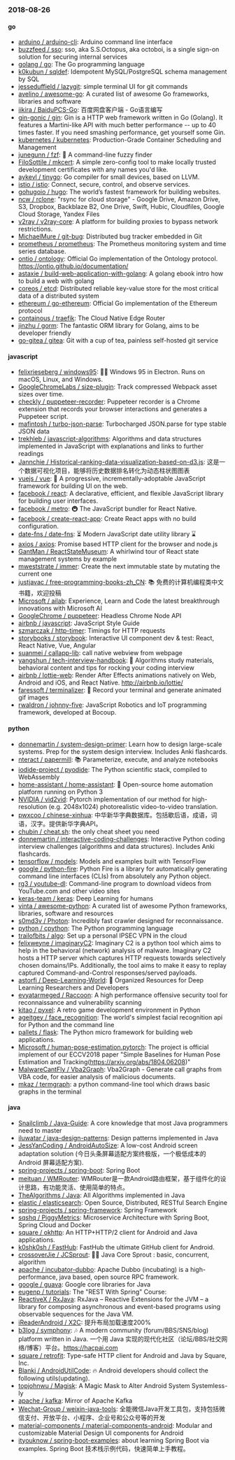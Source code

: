 ### 2018-08-26

#### go
* [arduino / arduino-cli](https://github.com/arduino/arduino-cli): Arduino command line interface
* [buzzfeed / sso](https://github.com/buzzfeed/sso): sso, aka S.S.Octopus, aka octoboi, is a single sign-on solution for securing internal services
* [golang / go](https://github.com/golang/go): The Go programming language
* [k0kubun / sqldef](https://github.com/k0kubun/sqldef): Idempotent MySQL/PostgreSQL schema management by SQL
* [jesseduffield / lazygit](https://github.com/jesseduffield/lazygit): simple terminal UI for git commands
* [avelino / awesome-go](https://github.com/avelino/awesome-go): A curated list of awesome Go frameworks, libraries and software
* [iikira / BaiduPCS-Go](https://github.com/iikira/BaiduPCS-Go): 百度网盘客户端 - Go语言编写
* [gin-gonic / gin](https://github.com/gin-gonic/gin): Gin is a HTTP web framework written in Go (Golang). It features a Martini-like API with much better performance -- up to 40 times faster. If you need smashing performance, get yourself some Gin.
* [kubernetes / kubernetes](https://github.com/kubernetes/kubernetes): Production-Grade Container Scheduling and Management
* [junegunn / fzf](https://github.com/junegunn/fzf): 🌸 A command-line fuzzy finder
* [FiloSottile / mkcert](https://github.com/FiloSottile/mkcert): A simple zero-config tool to make locally trusted development certificates with any names you'd like.
* [aykevl / tinygo](https://github.com/aykevl/tinygo): Go compiler for small devices, based on LLVM.
* [istio / istio](https://github.com/istio/istio): Connect, secure, control, and observe services.
* [gohugoio / hugo](https://github.com/gohugoio/hugo): The world’s fastest framework for building websites.
* [ncw / rclone](https://github.com/ncw/rclone): "rsync for cloud storage" - Google Drive, Amazon Drive, S3, Dropbox, Backblaze B2, One Drive, Swift, Hubic, Cloudfiles, Google Cloud Storage, Yandex Files
* [v2ray / v2ray-core](https://github.com/v2ray/v2ray-core): A platform for building proxies to bypass network restrictions.
* [MichaelMure / git-bug](https://github.com/MichaelMure/git-bug): Distributed bug tracker embedded in Git
* [prometheus / prometheus](https://github.com/prometheus/prometheus): The Prometheus monitoring system and time series database.
* [ontio / ontology](https://github.com/ontio/ontology): Official Go implementation of the Ontology protocol. https://ontio.github.io/documentation/
* [astaxie / build-web-application-with-golang](https://github.com/astaxie/build-web-application-with-golang): A golang ebook intro how to build a web with golang
* [coreos / etcd](https://github.com/coreos/etcd): Distributed reliable key-value store for the most critical data of a distributed system
* [ethereum / go-ethereum](https://github.com/ethereum/go-ethereum): Official Go implementation of the Ethereum protocol
* [containous / traefik](https://github.com/containous/traefik): The Cloud Native Edge Router
* [jinzhu / gorm](https://github.com/jinzhu/gorm): The fantastic ORM library for Golang, aims to be developer friendly
* [go-gitea / gitea](https://github.com/go-gitea/gitea): Git with a cup of tea, painless self-hosted git service

#### javascript
* [felixrieseberg / windows95](https://github.com/felixrieseberg/windows95): 💩🚀 Windows 95 in Electron. Runs on macOS, Linux, and Windows.
* [GoogleChromeLabs / size-plugin](https://github.com/GoogleChromeLabs/size-plugin): Track compressed Webpack asset sizes over time.
* [checkly / puppeteer-recorder](https://github.com/checkly/puppeteer-recorder): Puppeteer recorder is a Chrome extension that records your browser interactions and generates a Puppeteer script.
* [mafintosh / turbo-json-parse](https://github.com/mafintosh/turbo-json-parse): Turbocharged JSON.parse for type stable JSON data
* [trekhleb / javascript-algorithms](https://github.com/trekhleb/javascript-algorithms): Algorithms and data structures implemented in JavaScript with explanations and links to further readings
* [Jannchie / Historical-ranking-data-visualization-based-on-d3.js](https://github.com/Jannchie/Historical-ranking-data-visualization-based-on-d3.js): 这是一个数据可视化项目，能够将历史数据排名转化为动态柱状图图表
* [vuejs / vue](https://github.com/vuejs/vue): 🖖 A progressive, incrementally-adoptable JavaScript framework for building UI on the web.
* [facebook / react](https://github.com/facebook/react): A declarative, efficient, and flexible JavaScript library for building user interfaces.
* [facebook / metro](https://github.com/facebook/metro): 🚇 The JavaScript bundler for React Native.
* [facebook / create-react-app](https://github.com/facebook/create-react-app): Create React apps with no build configuration.
* [date-fns / date-fns](https://github.com/date-fns/date-fns): ⏳ Modern JavaScript date utility library ⌛️
* [axios / axios](https://github.com/axios/axios): Promise based HTTP client for the browser and node.js
* [GantMan / ReactStateMuseum](https://github.com/GantMan/ReactStateMuseum): A whirlwind tour of React state management systems by example
* [mweststrate / immer](https://github.com/mweststrate/immer): Create the next immutable state by mutating the current one
* [justjavac / free-programming-books-zh_CN](https://github.com/justjavac/free-programming-books-zh_CN): 📚 免费的计算机编程类中文书籍，欢迎投稿
* [Microsoft / ailab](https://github.com/Microsoft/ailab): Experience, Learn and Code the latest breakthrough innovations with Microsoft AI
* [GoogleChrome / puppeteer](https://github.com/GoogleChrome/puppeteer): Headless Chrome Node API
* [airbnb / javascript](https://github.com/airbnb/javascript): JavaScript Style Guide
* [szmarczak / http-timer](https://github.com/szmarczak/http-timer): Timings for HTTP requests
* [storybooks / storybook](https://github.com/storybooks/storybook): Interactive UI component dev & test: React, React Native, Vue, Angular
* [suanmei / callapp-lib](https://github.com/suanmei/callapp-lib): call native webview from webpage
* [yangshun / tech-interview-handbook](https://github.com/yangshun/tech-interview-handbook): 💯 Algorithms study materials, behavioral content and tips for rocking your coding interview
* [airbnb / lottie-web](https://github.com/airbnb/lottie-web): Render After Effects animations natively on Web, Android and iOS, and React Native. http://airbnb.io/lottie/
* [faressoft / terminalizer](https://github.com/faressoft/terminalizer): 🦄 Record your terminal and generate animated gif images
* [rwaldron / johnny-five](https://github.com/rwaldron/johnny-five): JavaScript Robotics and IoT programming framework, developed at Bocoup.

#### python
* [donnemartin / system-design-primer](https://github.com/donnemartin/system-design-primer): Learn how to design large-scale systems. Prep for the system design interview. Includes Anki flashcards.
* [nteract / papermill](https://github.com/nteract/papermill): 📚 Parameterize, execute, and analyze notebooks
* [iodide-project / pyodide](https://github.com/iodide-project/pyodide): The Python scientific stack, compiled to WebAssembly
* [home-assistant / home-assistant](https://github.com/home-assistant/home-assistant): 🏡 Open-source home automation platform running on Python 3
* [NVIDIA / vid2vid](https://github.com/NVIDIA/vid2vid): Pytorch implementation of our method for high-resolution (e.g. 2048x1024) photorealistic video-to-video translation.
* [pwxcoo / chinese-xinhua](https://github.com/pwxcoo/chinese-xinhua): 中华新华字典数据库。包括歇后语，成语，词语，汉字。提供新华字典API。
* [chubin / cheat.sh](https://github.com/chubin/cheat.sh): the only cheat sheet you need
* [donnemartin / interactive-coding-challenges](https://github.com/donnemartin/interactive-coding-challenges): Interactive Python coding interview challenges (algorithms and data structures). Includes Anki flashcards.
* [tensorflow / models](https://github.com/tensorflow/models): Models and examples built with TensorFlow
* [google / python-fire](https://github.com/google/python-fire): Python Fire is a library for automatically generating command line interfaces (CLIs) from absolutely any Python object.
* [rg3 / youtube-dl](https://github.com/rg3/youtube-dl): Command-line program to download videos from YouTube.com and other video sites
* [keras-team / keras](https://github.com/keras-team/keras): Deep Learning for humans
* [vinta / awesome-python](https://github.com/vinta/awesome-python): A curated list of awesome Python frameworks, libraries, software and resources
* [s0md3v / Photon](https://github.com/s0md3v/Photon): Incredibly fast crawler designed for reconnaissance.
* [python / cpython](https://github.com/python/cpython): The Python programming language
* [trailofbits / algo](https://github.com/trailofbits/algo): Set up a personal IPSEC VPN in the cloud
* [felixweyne / imaginaryC2](https://github.com/felixweyne/imaginaryC2): Imaginary C2 is a python tool which aims to help in the behavioral (network) analysis of malware. Imaginary C2 hosts a HTTP server which captures HTTP requests towards selectively chosen domains/IPs. Additionally, the tool aims to make it easy to replay captured Command-and-Control responses/served payloads.
* [astorfi / Deep-Learning-World](https://github.com/astorfi/Deep-Learning-World): 📡 Organized Resources for Deep Learning Researchers and Developers
* [evyatarmeged / Raccoon](https://github.com/evyatarmeged/Raccoon): A high performance offensive security tool for reconnaissance and vulnerability scanning
* [kitao / pyxel](https://github.com/kitao/pyxel): A retro game development environment in Python
* [ageitgey / face_recognition](https://github.com/ageitgey/face_recognition): The world's simplest facial recognition api for Python and the command line
* [pallets / flask](https://github.com/pallets/flask): The Python micro framework for building web applications.
* [Microsoft / human-pose-estimation.pytorch](https://github.com/Microsoft/human-pose-estimation.pytorch): The project is official implement of our ECCV2018 paper "Simple Baselines for Human Pose Estimation and Tracking(https://arxiv.org/abs/1804.06208)"
* [MalwareCantFly / Vba2Graph](https://github.com/MalwareCantFly/Vba2Graph): Vba2Graph - Generate call graphs from VBA code, for easier analysis of malicious documents.
* [mkaz / termgraph](https://github.com/mkaz/termgraph): a python command-line tool which draws basic graphs in the terminal

#### java
* [Snailclimb / Java-Guide](https://github.com/Snailclimb/Java-Guide): A core knowledge that most Java programmers need to master
* [iluwatar / java-design-patterns](https://github.com/iluwatar/java-design-patterns): Design patterns implemented in Java
* [JessYanCoding / AndroidAutoSize](https://github.com/JessYanCoding/AndroidAutoSize): A low-cost Android screen adaptation solution (今日头条屏幕适配方案终极版，一个极低成本的 Android 屏幕适配方案).
* [spring-projects / spring-boot](https://github.com/spring-projects/spring-boot): Spring Boot
* [meituan / WMRouter](https://github.com/meituan/WMRouter): WMRouter是一款Android路由框架，基于组件化的设计思路，有功能灵活、使用简单的特点。
* [TheAlgorithms / Java](https://github.com/TheAlgorithms/Java): All Algorithms implemented in Java
* [elastic / elasticsearch](https://github.com/elastic/elasticsearch): Open Source, Distributed, RESTful Search Engine
* [spring-projects / spring-framework](https://github.com/spring-projects/spring-framework): Spring Framework
* [sqshq / PiggyMetrics](https://github.com/sqshq/PiggyMetrics): Microservice Architecture with Spring Boot, Spring Cloud and Docker
* [square / okhttp](https://github.com/square/okhttp): An HTTP+HTTP/2 client for Android and Java applications.
* [k0shk0sh / FastHub](https://github.com/k0shk0sh/FastHub): FastHub the ultimate GitHub client for Android.
* [crossoverJie / JCSprout](https://github.com/crossoverJie/JCSprout): 👨‍🎓 Java Core Sprout : basic, concurrent, algorithm
* [apache / incubator-dubbo](https://github.com/apache/incubator-dubbo): Apache Dubbo (incubating) is a high-performance, java based, open source RPC framework.
* [google / guava](https://github.com/google/guava): Google core libraries for Java
* [eugenp / tutorials](https://github.com/eugenp/tutorials): The "REST With Spring" Course:
* [ReactiveX / RxJava](https://github.com/ReactiveX/RxJava): RxJava – Reactive Extensions for the JVM – a library for composing asynchronous and event-based programs using observable sequences for the Java VM.
* [iReaderAndroid / X2C](https://github.com/iReaderAndroid/X2C): 提升布局加载速度200%
* [b3log / symphony](https://github.com/b3log/symphony): 🎶 A modern community (forum/BBS/SNS/blog) platform written in Java. 一个用 Java 实现的现代化社区（论坛/BBS/社交网络/博客）平台。https://hacpai.com
* [square / retrofit](https://github.com/square/retrofit): Type-safe HTTP client for Android and Java by Square, Inc.
* [Blankj / AndroidUtilCode](https://github.com/Blankj/AndroidUtilCode): 🔥 Android developers should collect the following utils(updating).
* [topjohnwu / Magisk](https://github.com/topjohnwu/Magisk): A Magic Mask to Alter Android System Systemless-ly
* [apache / kafka](https://github.com/apache/kafka): Mirror of Apache Kafka
* [Wechat-Group / weixin-java-tools](https://github.com/Wechat-Group/weixin-java-tools): 全能微信Java开发工具包，支持包括微信支付、开放平台、小程序、企业号和公众号等的开发
* [material-components / material-components-android](https://github.com/material-components/material-components-android): Modular and customizable Material Design UI components for Android
* [ityouknow / spring-boot-examples](https://github.com/ityouknow/spring-boot-examples): about learning Spring Boot via examples. Spring Boot 技术栈示例代码，快速简单上手教程。
